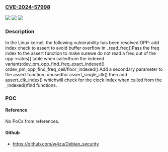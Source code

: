 ### [CVE-2024-57998](https://cve.mitre.org/cgi-bin/cvename.cgi?name=CVE-2024-57998)
![](https://img.shields.io/static/v1?label=Product&message=Linux&color=blue)
![](https://img.shields.io/static/v1?label=Version&message=92fcb46659d5dbfdad0422a503e289085990a5d0%3C%20774dd6f0f0a61c9c3848e025d7d9eeed1a7ca4cd%20&color=brighgreen)
![](https://img.shields.io/static/v1?label=Vulnerability&message=n%2Fa&color=brighgreen)

### Description

In the Linux kernel, the following vulnerability has been resolved:OPP: add index check to assert to avoid buffer overflow in _read_freq()Pass the freq index to the assert function to make surewe do not read a freq out of the opp->rates[] table when calledfrom the indexed variants:dev_pm_opp_find_freq_exact_indexed() ordev_pm_opp_find_freq_ceil/floor_indexed().Add a secondary parameter to the assert function, unusedfor assert_single_clk() then add assert_clk_index() whichwill check for the clock index when called from the _indexed()find functions.

### POC

#### Reference
No PoCs from references.

#### Github
- https://github.com/w4zu/Debian_security

